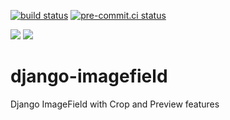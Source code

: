 [![build status](https://github.com/cereigido/django-imagefield/actions/workflows/main.yml/badge.svg)](https://github.com/cereigido/django-imagefield/actions/workflows/develop.yml)
[![pre-commit.ci status](https://results.pre-commit.ci/badge/github/cereigido/django-imagefield/main.svg)](https://results.pre-commit.ci/latest/github/cereigido/django-imagefield/develp)

[![](https://img.shields.io/github/actions/workflow/status/cereigido/django-image-field/test-package.yml?branch=main&label=build&logo=github)](https://github.com/cereigido/django-imagefield)
[![](https://img.shields.io/codecov/c/gh/cereigido/django-imagefield?logo=codecov)](https://codecov.io/gh/cereigido/django-imagefield)

# django-imagefield
Django ImageField with Crop and Preview features

